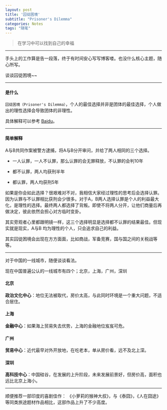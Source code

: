 ```yaml
---
layout: post
title: '囚徒困境'
subtitle: "Prisoner's Dilemma"
categories: Notes
tags: "随笔"
---
```


> 在学习中可以找到自己的幸福

----

手头上的工作算是告一段落，终于有时间安心写写博客喽。也没什么核心主题，随心所写。

谈谈囚徒困境~~

----

#### **是什么**

``囚徒困境（Prisoner's Dilemma）``，个人的最佳选择并非是团体的最佳选择，个人做出的理性选择会导致团体的非理性。


具体解释可以参考 [Baidu](http://baike.baidu.com/view/316629.htm)。

------

#### **简单解释**

A与B共同作案被警方逮捕，将A与B分开审问，并给了两人相同的三个选择。

- 一人认罪，一人不认罪，那么认罪的会无罪释放，不认罪的会判10年

- 都不认罪，两人均获刑半年

- 都认罪，两人均获刑5年


如果是你会如此选择？很艰难对不对，我相信大家经过理性的思考后会选择认罪。因为认罪与不认罪相比获刑会少很多。对于A，B两人选择认罪是个人的利益最大化，是理性的选择。最终两人都选择了背叛。即使不将两人分开，让他们商量后再做决定，彼此依然会担心对方临时变卦。

其实旁观者心里都跟明镜一样，这三个选择明显是选择都不认罪的结果最佳。但现实就是现实，A与B 均为理性的个人，只会追求自己的利益。

其实囚徒困境会出现在方方面面，比如商战，军备竞赛，国与国之间的关税战等等。

------

对于中国的一线城市，随便谈谈看法。

现在中国普遍公认的一线城市有四个；北京，上海，广州，深圳

#### **北京**

**政治文化中心**：地位无法被取代，房价太高，与此同时环境是一个重大问题，不适合居住。

#### **上海**

**金融中心**：如果海上贸易失去优势，上海的金融地位岌岌可危。

#### **广州**

**贸易中心**：近代最早对外开放地，在吃老本，单从房价看，远不及北上深。

#### **深圳**

**高科技中心**：中国硅谷，在发展的上升阶段，未来发展前景好，但房价高，面积也远比北京上海小。

-----

顺便推荐一部印度的喜剧佳作： 《小萝莉的猴神大叔》，与《泰囧》，《人在囧途》等同类旅途题材作品相比，这部作品上升了不少高度。



